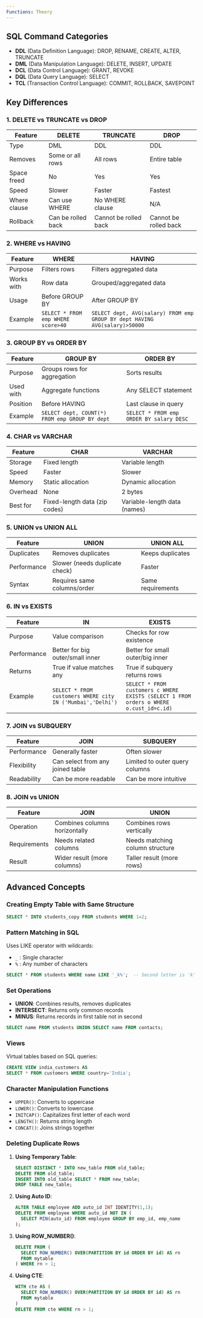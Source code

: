 ```yaml
---
Functions: Theory
---
```

## SQL Command Categories

- **DDL** (Data Definition Language): DROP, RENAME, CREATE, ALTER, TRUNCATE
- **DML** (Data Manipulation Language): DELETE, INSERT, UPDATE
- **DCL** (Data Control Language): GRANT, REVOKE
- **DQL** (Data Query Language): SELECT
- **TCL** (Transaction Control Language): COMMIT, ROLLBACK, SAVEPOINT

## Key Differences

### 1. DELETE vs TRUNCATE vs DROP

|Feature|DELETE|TRUNCATE|DROP|
|---|---|---|---|
|Type|DML|DDL|DDL|
|Removes|Some or all rows|All rows|Entire table|
|Space freed|No|Yes|Yes|
|Speed|Slower|Faster|Fastest|
|Where clause|Can use WHERE|No WHERE clause|N/A|
|Rollback|Can be rolled back|Cannot be rolled back|Cannot be rolled back|

### 2. WHERE vs HAVING

|Feature|WHERE|HAVING|
|---|---|---|
|Purpose|Filters rows|Filters aggregated data|
|Works with|Row data|Grouped/aggregated data|
|Usage|Before GROUP BY|After GROUP BY|
|Example|`SELECT * FROM emp WHERE score>40`|`SELECT dept, AVG(salary) FROM emp GROUP BY dept HAVING AVG(salary)>50000`|

### 3. GROUP BY vs ORDER BY

|Feature|GROUP BY|ORDER BY|
|---|---|---|
|Purpose|Groups rows for aggregation|Sorts results|
|Used with|Aggregate functions|Any SELECT statement|
|Position|Before HAVING|Last clause in query|
|Example|`SELECT dept, COUNT(*) FROM emp GROUP BY dept`|`SELECT * FROM emp ORDER BY salary DESC`|

### 4. CHAR vs VARCHAR

|Feature|CHAR|VARCHAR|
|---|---|---|
|Storage|Fixed length|Variable length|
|Speed|Faster|Slower|
|Memory|Static allocation|Dynamic allocation|
|Overhead|None|2 bytes|
|Best for|Fixed-length data (zip codes)|Variable-length data (names)|

### 5. UNION vs UNION ALL

|Feature|UNION|UNION ALL|
|---|---|---|
|Duplicates|Removes duplicates|Keeps duplicates|
|Performance|Slower (needs duplicate check)|Faster|
|Syntax|Requires same columns/order|Same requirements|

### 6. IN vs EXISTS

|Feature|IN|EXISTS|
|---|---|---|
|Purpose|Value comparison|Checks for row existence|
|Performance|Better for big outer/small inner|Better for small outer/big inner|
|Returns|True if value matches any|True if subquery returns rows|
|Example|`SELECT * FROM customers WHERE city IN ('Mumbai','Delhi')`|`SELECT * FROM customers c WHERE EXISTS (SELECT 1 FROM orders o WHERE o.cust_id=c.id)`|

### 7. JOIN vs SUBQUERY

|Feature|JOIN|SUBQUERY|
|---|---|---|
|Performance|Generally faster|Often slower|
|Flexibility|Can select from any joined table|Limited to outer query columns|
|Readability|Can be more readable|Can be more intuitive|

### 8. JOIN vs UNION

|Feature|JOIN|UNION|
|---|---|---|
|Operation|Combines columns horizontally|Combines rows vertically|
|Requirements|Needs related columns|Needs matching column structure|
|Result|Wider result (more columns)|Taller result (more rows)|

## Advanced Concepts

### Creating Empty Table with Same Structure

```SQL
SELECT * INTO students_copy FROM students WHERE 1=2;
```

### Pattern Matching in SQL

Uses LIKE operator with wildcards:

- `_` : Single character
- `%` : Any number of characters

```SQL
SELECT * FROM students WHERE name LIKE '_k%';  -- Second letter is 'k'
```

### Set Operations

- **UNION**: Combines results, removes duplicates
- **INTERSECT**: Returns only common records
- **MINUS**: Returns records in first table not in second

```SQL
SELECT name FROM students UNION SELECT name FROM contacts;
```

### Views

Virtual tables based on SQL queries:

```SQL
CREATE VIEW india_customers AS
SELECT * FROM customers WHERE country='India';
```

### Character Manipulation Functions

- `UPPER()`: Converts to uppercase
- `LOWER()`: Converts to lowercase
- `INITCAP()`: Capitalizes first letter of each word
- `LENGTH()`: Returns string length
- `CONCAT()`: Joins strings together

### Deleting Duplicate Rows

1. **Using Temporary Table**:
    
    ```SQL
    SELECT DISTINCT * INTO new_table FROM old_table;
    DELETE FROM old_table;
    INSERT INTO old_table SELECT * FROM new_table;
    DROP TABLE new_table;
    ```
    
2. **Using Auto ID**:
    
    ```SQL
    ALTER TABLE employee ADD auto_id INT IDENTITY(1,1);
    DELETE FROM employee WHERE auto_id NOT IN (
      SELECT MIN(auto_id) FROM employee GROUP BY emp_id, emp_name
    );
    ```
    
3. **Using ROW_NUMBER()**:
    
    ```SQL
    DELETE FROM (
      SELECT ROW_NUMBER() OVER(PARTITION BY id ORDER BY id) AS rn
      FROM mytable
    ) WHERE rn > 1;
    ```
    
4. **Using CTE**:
    
    ```SQL
    WITH cte AS (
      SELECT ROW_NUMBER() OVER(PARTITION BY id ORDER BY id) AS rn
      FROM mytable
    )
    DELETE FROM cte WHERE rn > 1;
    ```